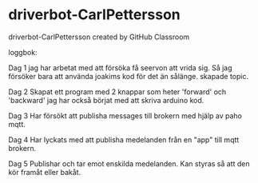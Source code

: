 # driverbot-CarlPettersson
driverbot-CarlPettersson created by GitHub Classroom

loggbok:

  Dag 1
  jag har arbetat med att försöka få seervon att vrida sig. Så jag försöker bara att använda joakims kod för det än sålänge. skapade topic.
  
  Dag 2
  Skapat ett program med 2 knappar som heter 'forward' och 'backward' jag har också börjat med att skriva arduino kod.
  
  Dag 3 
  Har försökt att publisha messages till brokern med hjälp av paho mqtt.
  
  Dag 4
  Har lyckats med att publisha medelanden från en "app" till mqtt brokern.
  
  Dag 5
  Publishar och tar emot enskilda medelanden. Kan styras så att den kör framåt eller bakåt.
  
  
  
